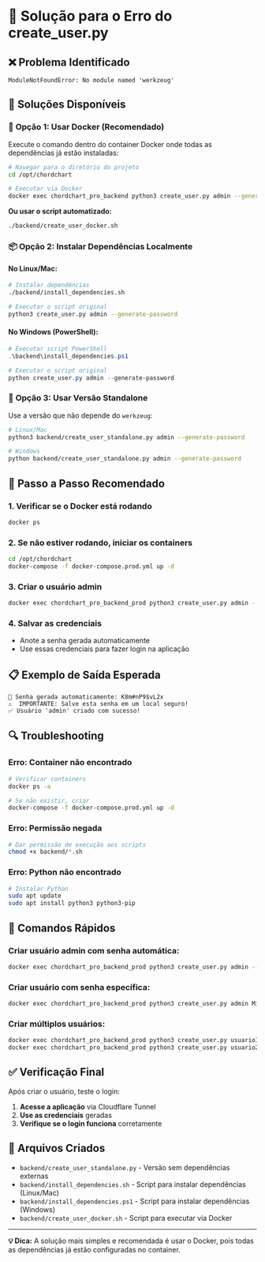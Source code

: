 # 🔧 Solução para o Erro do create_user.py

## ❌ **Problema Identificado**
```
ModuleNotFoundError: No module named 'werkzeug'
```

## 🎯 **Soluções Disponíveis**

### 🐳 **Opção 1: Usar Docker (Recomendado)**

Execute o comando dentro do container Docker onde todas as dependências já estão instaladas:

```bash
# Navegar para o diretório do projeto
cd /opt/chordchart

# Executar via Docker
docker exec chordchart_pro_backend python3 create_user.py admin --generate-password
```

**Ou usar o script automatizado:**
```bash
./backend/create_user_docker.sh
```

### 📦 **Opção 2: Instalar Dependências Localmente**

#### **No Linux/Mac:**
```bash
# Instalar dependências
./backend/install_dependencies.sh

# Executar o script original
python3 create_user.py admin --generate-password
```

#### **No Windows (PowerShell):**
```powershell
# Executar script PowerShell
.\backend\install_dependencies.ps1

# Executar o script original
python create_user.py admin --generate-password
```

### 🔧 **Opção 3: Usar Versão Standalone**

Use a versão que não depende do `werkzeug`:

```bash
# Linux/Mac
python3 backend/create_user_standalone.py admin --generate-password

# Windows
python backend/create_user_standalone.py admin --generate-password
```

## 🚀 **Passo a Passo Recomendado**

### 1. **Verificar se o Docker está rodando**
```bash
docker ps
```

### 2. **Se não estiver rodando, iniciar os containers**
```bash
cd /opt/chordchart
docker-compose -f docker-compose.prod.yml up -d
```

### 3. **Criar o usuário admin**
```bash
docker exec chordchart_pro_backend_prod python3 create_user.py admin --generate-password
```

### 4. **Salvar as credenciais**
- Anote a senha gerada automaticamente
- Use essas credenciais para fazer login na aplicação

## 📋 **Exemplo de Saída Esperada**

```
🔐 Senha gerada automaticamente: K8m#nP9$vL2x
⚠️  IMPORTANTE: Salve esta senha em um local seguro!
✅ Usuário 'admin' criado com sucesso!
```

## 🔍 **Troubleshooting**

### **Erro: Container não encontrado**
```bash
# Verificar containers
docker ps -a

# Se não existir, criar
docker-compose -f docker-compose.prod.yml up -d
```

### **Erro: Permissão negada**
```bash
# Dar permissão de execução aos scripts
chmod +x backend/*.sh
```

### **Erro: Python não encontrado**
```bash
# Instalar Python
sudo apt update
sudo apt install python3 python3-pip
```

## 🎯 **Comandos Rápidos**

### **Criar usuário admin com senha automática:**
```bash
docker exec chordchart_pro_backend_prod python3 create_user.py admin --generate-password
```

### **Criar usuário com senha específica:**
```bash
docker exec chordchart_pro_backend_prod python3 create_user.py admin MinhaSenha123
```

### **Criar múltiplos usuários:**
```bash
docker exec chordchart_pro_backend_prod python3 create_user.py usuario1 --generate-password
docker exec chordchart_pro_backend_prod python3 create_user.py usuario2 --generate-password
```

## ✅ **Verificação Final**

Após criar o usuário, teste o login:

1. **Acesse a aplicação** via Cloudflare Tunnel
2. **Use as credenciais** geradas
3. **Verifique se o login funciona** corretamente

## 🔧 **Arquivos Criados**

- `backend/create_user_standalone.py` - Versão sem dependências externas
- `backend/install_dependencies.sh` - Script para instalar dependências (Linux/Mac)
- `backend/install_dependencies.ps1` - Script para instalar dependências (Windows)
- `backend/create_user_docker.sh` - Script para executar via Docker

---

**💡 Dica:** A solução mais simples e recomendada é usar o Docker, pois todas as dependências já estão configuradas no container. 
